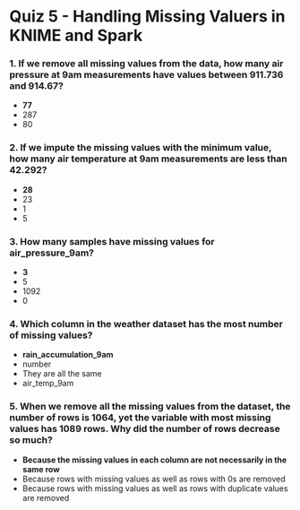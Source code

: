 # Quiz 5 - Handling Missing Valuers in KNIME and Spark

### 1. If we remove all missing values from the data, how many air pressure at 9am measurements have values between 911.736 and 914.67?

- **77**
- 287
- 80

### 2. If we impute the missing values with the minimum value, how many air temperature at 9am measurements are less than 42.292?

- **28**
- 23
- 1
- 5

### 3. How many samples have missing values for air_pressure_9am?

- **3**
- 5
- 1092
- 0

### 4. Which column in the weather dataset has the most number of missing values?

- **rain_accumulation_9am**
- number
- They are all the same
- air_temp_9am

### 5. When we remove all the missing values from the dataset, the number of rows is 1064, yet the variable with most missing values has 1089 rows. Why did the number of rows decrease so much?

- **Because the missing values in each column are not necessarily in the same row**
- Because rows with missing values as well as rows with 0s are removed
- Because rows with missing values as well as rows with duplicate values are removed
